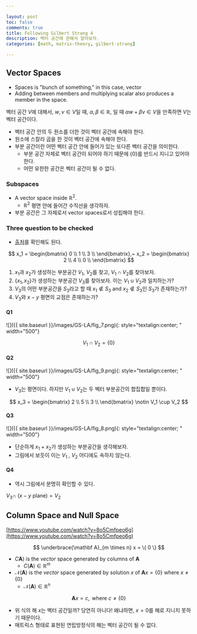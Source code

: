 ```yaml
---

layout: post
toc: false
comments: true
title: Following Gilbert Strang 4
description: 벡터 공간에 관해서 알아보자. 
categories: [math, matrix-theory, gilbert-strang]

---
```


## Vector Spaces 

- Spaces is "bunch of something," in this case, vector 
- Adding between members and multiplying scalar also produces a member in the space. 

벡터 공간 $V$에 대해서, $w, v \in V$일 때, $\alpha, \beta \in \mathbb R$, 일 때 $\alpha w + \beta v \in V$을 만족하면 $V$는 벡터 공간이다. 

- 벡터 공간 안의 두 원소를 더한 것이 벡터 공간에 속해야 한다. 
- 원소에 스칼라 곱을 한 것이 벡터 공간에 속해야 한다. 
- 부분 공간이란 어떤 벡터 공간 안에 들어가 있는 또다른 벡터 공간을 의미한다. 
	- 부분 공간 자체로 벡터 공간이 되어야 하기 때문에 $\{ 0 \}$를 반드시 지니고 있어야 한다. 
	- 어떤 유한한 공간은 벡터 공간이 될 수 없다. 

### Subspaces 

- A vector space inside $\mathbb R^2$. 
	- $\mathbb R^2$ 평면 안에 들어간 수직선을 생각하자. 
- 부분 공간은 그 자체로서 vector spaces로서 성립해야 한다. 

### Three question to be checked 

- [출처](https://www.youtube.com/watch?v=QQpvGlF_1Qo)를 확인해도 된다. 

$$
x_1 = 
\begin{bmatrix}
0 \\
1 \\
3 \\
\end{bmatrix},~ 
x_2 = 
\begin{bmatrix}
2 \\
4 \\
0 \\
\end{bmatrix}
$$

1. $x_1$과 $x_2$가 생성하는 부분공간 $V_1$, $V_2$를 찾고, $V_1 \cap V_2$를 찾아보자. 
2. $\{ x_1, x_2 \}$가 생성하는 부분공간 $V_3$를 찾아보자. 이는 $V_1 \cup V_2$과 일치하는가? 
3. $V_3$의 어떤 부분공간을 $S_3$라고 할 때 $x_1 \notin S_3$ and $x_2 \notin S_3$인 $S_3$가 존재하는가? 
4. $V_3$와 $x-y$ 평면의 교점은 존재하는가? 

#### Q1

![]({{ site.baseurl }}/images/GS-LA/fig_7.png){: style="textalign:center; " width="500"}

$$
V_1 \cap V_2 = \{0\}
$$

#### Q2

![]({{ site.baseurl }}/images/GS-LA/fig_9.png){: style="textalign:center; " width="500"}

- $V_3$는 평면이다. 하지만 $V_1 \cup V_2$는 두 벡터 부분공간의 합집합일 뿐이다. 

$$
x_3 = 
\begin{bmatrix}
2 \\
5 \\
3 \\
\end{bmatrix} \notin V_1 \cup V_2
$$

#### Q3

![]({{ site.baseurl }}/images/GS-LA/fig_8.png){: style="textalign:center; " width="500"}

- 단순하게 $x_1 + x_2$가 생성하는 부분공간을 생각해보자. 
- 그림에서 보듯이 이는 $V_1$ , $V_2$ 어디에도 속하지 않는다. 

#### Q4

- 역시 그림에서 분명히 확인할 수 있다. 

$V_3 \cap$ ($x-y$ plane$) = V_2$

## Column Space and Null Space 

[https://www.youtube.com/watch?v=8o5Cmfpeo6g](https://www.youtube.com/watch?v=8o5Cmfpeo6g)

$$
\underbrace{\mathbf A}_{m \times n} x = \{ 0 \}
$$

- $C\mathbf A)$ is the *vector* space generated by columns of $\mathbf A$
	- $C(\mathbf A) \in \mathbb R^m$ 
- $\mathcal N(\mathbf A)$ is the *vector* space generated by solution $x$ of $\mathbf A x = \{0\}$ where $x \neq  \{0\}$
	- $\mathcal N(\mathbf A) \in \mathbb R^n$

$$
{\mathbf A} x = c,\text{~where } c \neq \{0\}
$$

- 위 식의 해 $x$는 벡터 공간일까? 당연히 아니다! 왜냐하면, $x =0$를 해로 지니지 못하기 때문이다. 
- 매트릭스 형태로 표현된 연립방정식의 해는 벡터 공간이 될 수 없다. 






<!--stackedit_data:
eyJoaXN0b3J5IjpbMTM2NTY3Nzk3MywzNTM0MzQ3OTcsNTM5MT
Y3NTU1LDc3NjIwMDc3MiwxNDk2NzY0NzU5XX0=
-->